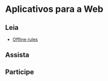 # Aplicativos para a Web


## Leia
* [Offline rules](https://speakerdeck.com/triblondon/offline-rules-full-frontal-2012)
## Assista

## Participe

